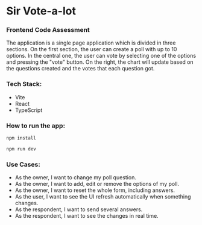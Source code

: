 # Sir Vote-a-lot

### Frontend Code Assessment

The application is a single page application which is divided in three sections. On the first section, the user can
create a poll with up to 10 options. In the central one, the user can vote by selecting one of the options and
pressing the "vote" button. On the right, the chart will update based on the questions created and the votes that
each question got.

### Tech Stack:

-   Vite
-   React
-   TypeScript

### How to run the app:

```js
npm install
```

```js
npm run dev
```

### Use Cases:

-   As the owner, I want to change my poll question.
-   As the owner, I want to add, edit or remove the options of my poll.
-   As the owner, I want to reset the whole form, including answers.
-   As the user, I want to see the UI refresh automatically when something changes.
-   As the respondent, I want to send several answers.
-   As the respondent, I want to see the changes in real time.

